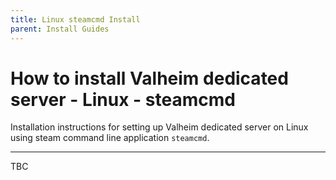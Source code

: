 ```yaml
---
title: Linux steamcmd Install
parent: Install Guides
---
```

# How to install Valheim dedicated server - Linux - steamcmd

Installation instructions for setting up Valheim dedicated server on Linux using steam command line application `steamcmd`.

---

TBC